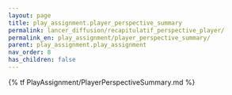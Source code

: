 ```yaml
---
layout: page
title: play_assignment.player_perspective_summary
permalink: lancer_diffusion/recapitulatif_perspective_player/
permalink_en: play_assignment/player_perspective_summary/
parent: play_assignment.play_assignment
nav_order: 8
has_children: false
---
```


{% tf PlayAssignment/PlayerPerspectiveSummary.md %}